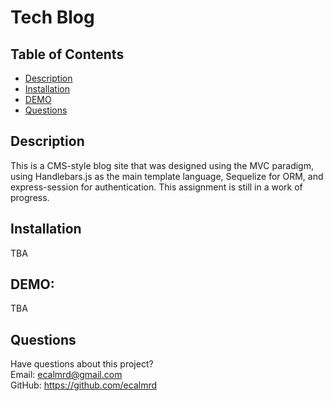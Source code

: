 # Tech Blog


## Table of Contents
* [Description](#description)  
* [Installation](#installation)
* [DEMO ](#demo)  
* [Questions](#questions)

## Description
This is a CMS-style blog site that was designed using the MVC paradigm, using Handlebars.js as the main template language, Sequelize for ORM, and express-session for authentication. This assignment is still in a work of progress.

## Installation

TBA

## DEMO: 

TBA



## Questions
Have questions about this project?  
Email: ecalmrd@gmail.com  
GitHub: https://github.com/ecalmrd


